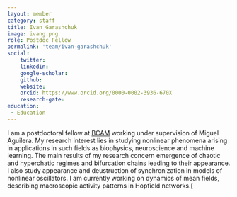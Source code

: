 ```yaml
---
layout: member
category: staff
title: Ivan Garashchuk
image: ivang.png
role: Postdoc Fellow
permalink: 'team/ivan-garashchuk'
social:
    twitter:
    linkedin:
    google-scholar:
    github:
    website:
    orcid: https://www.orcid.org/0000-0002-3936-670X
    research-gate:
education:
 - Education
---
```


I am a postdoctoral fellow at [BCAM](https://www.bcamath.org/en) working under supervision of Miguel Aguilera. My research interest lies in studying nonlinear phenomena arising in applications in such fields as biophysics, neuroscience and machine learning. The main results of my research concern emergence of chaotic and hyperchatic regimes and bifurcation chains leading to their appearance. I also study appearance and deustruction of synchronization in models of nonlinear oscillators. I am currently working on dynamics of mean fields, describing macroscopic activity patterns in Hopfield networks.[
